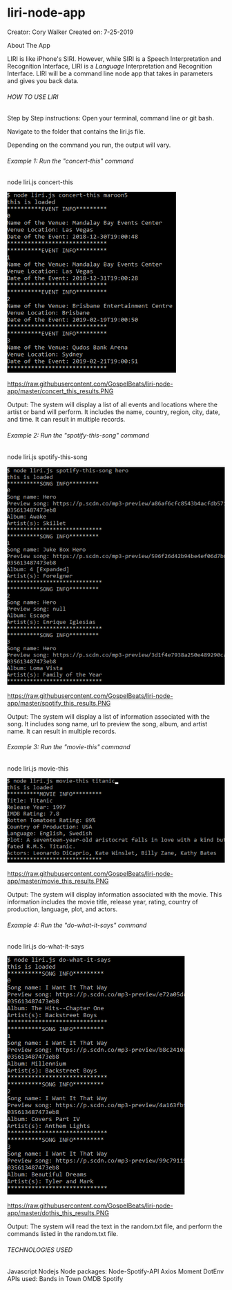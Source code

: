 # liri-node-app

Creator: Cory Walker
Created on: 7-25-2019

About The App

LIRI is like iPhone's SIRI. However, while SIRI is a Speech Interpretation and Recognition Interface, LIRI is a _Language_ Interpretation and Recognition Interface. LIRI will be a command line node app that takes in parameters and gives you back data.

###### HOW TO USE LIRI

Step by Step instructions: 
Open your terminal, command line or git bash.

Navigate to the folder that contains the liri.js file.

Depending on the command you run, the output will vary.

###### Example 1: Run the "concert-this" command
node liri.js concert-this <name of artist or band>

![Concert_This_Results](https://raw.githubusercontent.com/GospelBeats/liri-node-app/master/concert_this_results.PNG)

https://raw.githubusercontent.com/GospelBeats/liri-node-app/master/concert_this_results.PNG

Output: The system will display a list of all events and locations where the artist or band will perform. It includes the name, country, region, city, date, and time. It can result in multiple records. 

###### Example 2: Run the "spotify-this-song" command
node liri.js spotify-this-song <name of song>

![Spotify_This_Results](https://raw.githubusercontent.com/GospelBeats/liri-node-app/master/spotify_this_results.PNG)

https://raw.githubusercontent.com/GospelBeats/liri-node-app/master/spotify_this_results.PNG

Output: The system will display a list of information associated with the song. It includes song name, url to preview the song, album, and artist name. It can result in multiple records. 

###### Example 3: Run the "movie-this" command
node liri.js movie-this <name of movie>

![Movie_This_Results](https://raw.githubusercontent.com/GospelBeats/liri-node-app/master/movie_this_results.PNG)

https://raw.githubusercontent.com/GospelBeats/liri-node-app/master/movie_this_results.PNG

Output: The system will display information associated with the movie. This information includes the movie title, release year, rating, country of production, language, plot, and actors.

###### Example 4: Run the "do-what-it-says" command
node liri.js do-what-it-says

![DoThis_This_Results](https://raw.githubusercontent.com/GospelBeats/liri-node-app/master/dothis_this_results.PNG)

https://raw.githubusercontent.com/GospelBeats/liri-node-app/master/dothis_this_results.PNG

Output: The system will read the text in the random.txt file, and perform the commands listed in the random.txt file.

###### TECHNOLOGIES USED
Javascript
Nodejs
Node packages:
Node-Spotify-API
Axios
Moment
DotEnv
APIs used:
Bands in Town
OMDB
Spotify